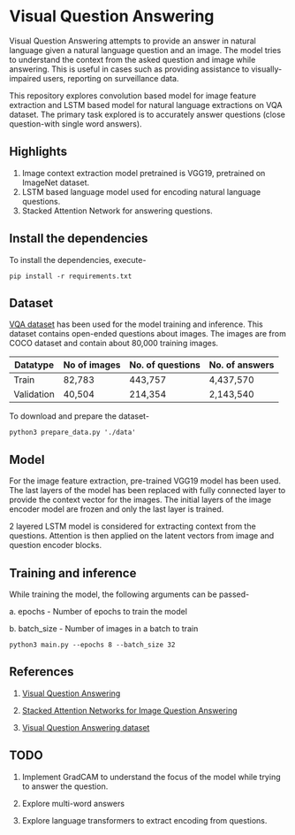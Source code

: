 # Visual Question Answering


Visual Question Answering attempts to provide an answer in natural language given a natural language question and an image. The model tries to understand the context from the asked question and image while answering. This is useful in cases such as providing assistance to visually-impaired users, reporting on surveillance data.

This repository explores convolution based model for image feature extraction and LSTM based model for natural language extractions on VQA dataset. The primary task explored is to accurately answer questions (close question-with single word answers).

## Highlights

1. Image context extraction model pretrained is VGG19, pretrained on ImageNet dataset.
2. LSTM based language model used for encoding natural language questions.
3. Stacked Attention Network for answering questions. 



## Install the dependencies

To install the dependencies, execute-
```
pip install -r requirements.txt
```


## Dataset

[VQA dataset](https://visualqa.org/) has been used for the model training and inference. This dataset contains open-ended questions about images. The images are from COCO dataset and contain about 80,000 training images.

| Datatype   | No of images | No. of questions | No. of answers |
|------------|--------------|------------------|----------------|
| Train      | 82,783       | 443,757          | 4,437,570      |
| Validation | 40,504       | 214,354          | 2,143,540      |


To download and prepare the dataset-

```
python3 prepare_data.py './data'
```

## Model

For the image feature extraction, pre-trained VGG19 model has been used. The last layers of the model has been replaced with fully connected layer to provide the context vector for the images. The initial layers of the image encoder model are frozen and only the last layer is trained.

2 layered LSTM model is considered for extracting context from the questions. Attention is then applied on the latent vectors from image and question encoder blocks.

## Training and inference

While training the model, the following arguments can be passed-

a. epochs - Number of epochs to train the model

b. batch_size - Number of images in a batch to train

```
python3 main.py --epochs 8 --batch_size 32

```

## References

1. [Visual Question Answering](https://arxiv.org/pdf/1505.00468.pdf)

2. [Stacked Attention Networks for Image Question Answering](https://arxiv.org/pdf/1908.07490.pdf)

3. [Visual Question Answering dataset](https://visualqa.org/)

## TODO

1. Implement GradCAM to understand the focus of the model while trying to answer the question.

2. Explore multi-word answers

3. Explore language transformers to extract encoding from questions.
